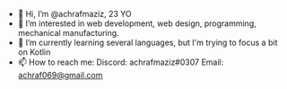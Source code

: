 - 👋 Hi, I’m @achrafmaziz, 23 YO
- 👀 I’m interested in web development, web design, programming, mechanical manufacturing.
- 🌱 I’m currently learning several languages, but I'm trying to focus a bit on Kotlin
- 📫 How to reach me:
      Discord: achrafmaziz#0307
      Email: achraf069@gmail.com
